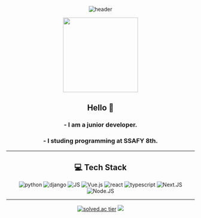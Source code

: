 <div align=center>

![header](https://capsule-render.vercel.app/api?type=rounded&color=FF9E0F&height=100&section=header&text=DOGYEOM&fontSize=60&animation=scaleIn)

 <a href="https://github.com/dostiny"><img src="https://github.com/dostiny.png" width="200px;" alt=""/></a>
## Hello 👋 

### - I am a junior developer.
### - I studing programming at SSAFY 8th.

 ***

## 💻 Tech Stack
 ![python](https://img.shields.io/badge/Python-3776AB?style=flat-square&logo=python&logoColor=white)
 ![django](https://img.shields.io/badge/django-092E20?style=flat-square&logo=django&logoColor=white)
 ![JS](https://img.shields.io/badge/JavaScript-F7DF1E?style=flat-square&logo=JavaScript&logoColor=white)
 ![Vue.js](https://img.shields.io/badge/Vue.js-4FC08D?style=flat-square&logo=Vue.js&logoColor=white)
 ![react](https://img.shields.io/badge/react-61DAFB?style=flat-square&logo=react&logoColor=white)
 ![typescript](https://img.shields.io/badge/TypeScript-3178C6?style=flat-square&logo=typescript&logoColor=white)
 ![Next.JS](https://img.shields.io/badge/Next.JS-000000?style=flat-square&logo=nextdotjs&logoColor=white)
 ![Node.JS](https://img.shields.io/badge/Node.JS-339933?style=flat-square&logo=nodedotjs&logoColor=white)
 <br>

<!-- [![Top Langs](https://github-readme-stats.vercel.app/api/top-langs/?username=dostiny&layout=compact)](https://github.com/dostiny/github-readme-stats) -->
 
<!-- - I recently studying ![React](https://img.shields.io/badge/React-61DAFB?style=flat-square&logo=React&logoColor=white) -->

***
[![solved.ac tier](http://mazassumnida.wtf/api/generate_badge?boj=dostiny)](https://solved.ac/dostiny)
<img src="http://mazandi.herokuapp.com/api?handle=dostiny&theme=warm"/><br>

</div>
